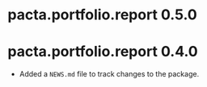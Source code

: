 # pacta.portfolio.report 0.5.0

# pacta.portfolio.report 0.4.0

* Added a `NEWS.md` file to track changes to the package.
